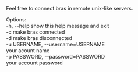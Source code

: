 Feel free to connect bras in remote unix-like servers.  

Options:  
    -h, --help            show this help message and exit  
    -c                    make bras connected  
    -d                    make bras disconnected  
    -u USERNAME, --username=USERNAME  
                          your acount name      
    -p PASSWORD, --password=PASSWORD  
                          your account password  

